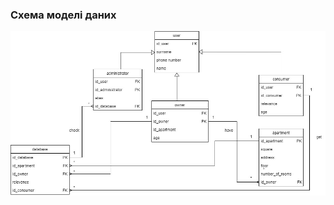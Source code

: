 ### Схема моделі даних

![](https://github.com/oleksandrblazhko/ai204-plaksivij/blob/laboratory-work-6/2-SoftwareDesign/2.3-DataModel/RealDB1.jpg)
